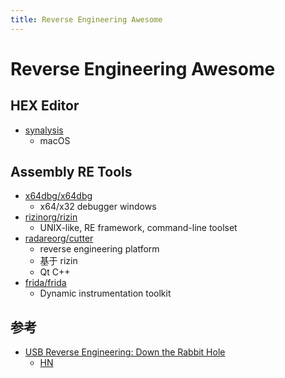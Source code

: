```yaml
---
title: Reverse Engineering Awesome
---
```


# Reverse Engineering Awesome

## HEX Editor

- [synalysis](https://www.synalysis.net/)
  - macOS

## Assembly RE Tools

- [x64dbg/x64dbg](https://github.com/x64dbg/x64dbg)
  - x64/x32 debugger windows
- [rizinorg/rizin](https://github.com/rizinorg/rizin)
  - UNIX-like, RE framework, command-line toolset
- [radareorg/cutter](https://github.com/radareorg/cutter)
  - reverse engineering platform
  - 基于 rizin
  - Qt C++
- [frida/frida](https://github.com/frida/frida)
  - Dynamic instrumentation toolkit

## 参考

- [USB Reverse Engineering: Down the Rabbit Hole](http://devalias.net/devalias/2018/05/13/usb-reverse-engineering-down-the-rabbit-hole/)
  - [HN](https://news.ycombinator.com/item?id=17164700)
